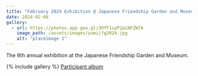 ```yaml
---
title: "February 2024 Exhibition @ Japanese Friendship Garden and Museum"
date: 2024-02-08
gallery:
  - url: https://photos.app.goo.gl/3HfF1cpP2pLNFZW7A
    image_path: /assets/images/yumijfg2024.jpg
    alt: "placeimage 1"
---
```

The 6th annual exhibition at the Japanese Friendship Garden and Museum.




{% include gallery %}
<a href="https://photos.app.goo.gl/3HfF1cpP2pLNFZW7A"  >Participant album</a>
